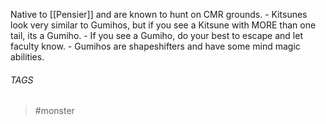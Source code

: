 Native to [[Pensier]] and are known to hunt on CMR grounds. 
	- Kitsunes look very similar to Gumihos, but if you see a Kitsune with MORE than one tail, its a Gumiho. 
	- If you see a Gumiho, do your best to escape and let faculty know. 
	- Gumihos are shapeshifters and have some mind magic abilities. 
###### TAGS
> #monster